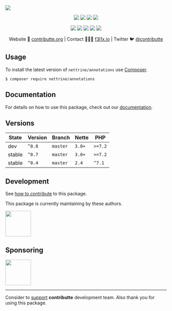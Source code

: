 ![](https://heatbadger.now.sh/github/readme/contributte/doctrine-annotations/)

<p align=center>
  <a href="https://github.com/contributte/doctrine-annotations/actions"><img src="https://badgen.net/github/checks/nettrine/annotations/master?annotations=300"></a>
  <a href="https://coveralls.io/r/nettrine/annotations"><img src="https://badgen.net/coveralls/c/github/nettrine/annotations?annotations=300"></a>
  <a href="https://packagist.org/packages/nettrine/annotations"><img src="https://badgen.net/packagist/dm/nettrine/annotations"></a>
  <a href="https://packagist.org/packages/nettrine/annotations"><img src="https://badgen.net/packagist/v/nettrine/annotations"></a>
</p>
<p align=center>
  <a href="https://packagist.org/packages/nettrine/annotations"><img src="https://badgen.net/packagist/php/nettrine/annotations"></a>
  <a href="https://github.com/contributte/doctrine-annotations"><img src="https://badgen.net/github/license/contributte/doctrine-annotations"></a>
  <a href="https://bit.ly/ctteg"><img src="https://badgen.net/badge/support/gitter/cyan"></a>
  <a href="https://bit.ly/cttfo"><img src="https://badgen.net/badge/support/forum/yellow"></a>
  <a href="https://contributte.org/partners.html"><img src="https://badgen.net/badge/sponsor/donations/F96854"></a>
</p>

<p align=center>
Website 🚀 <a href="https://contributte.org">contributte.org</a> | Contact 👨🏻‍💻 <a href="https://f3l1x.io">f3l1x.io</a> | Twitter 🐦 <a href="https://twitter.com/contributte">@contributte</a>
</p>


## Usage

To install the latest version of `nettrine/annotations` use [Composer](https://getcomposer.org).

```
$ composer require nettrine/annotations
```

## Documentation

For details on how to use this package, check out our [documentation](.docs).

## Versions

| State  | Version | Branch   | Nette  | PHP     |
|--------|---------|----------|--------|---------|
| dev    | `^0.8`  | `master` | `3.0+` | `>=7.2` |
| stable | `^0.7`  | `master` | `3.0+` | `>=7.2`  |
| stable | `^0.4`  | `master` | `2.4`  | `^7.1`  |

## Development

See [how to contribute](https://contributte.org/contributing.html) to this package.

This package is currently maintaining by these authors.

<a href="https://github.com/f3l1x">
  <img width="80" height="80" src="https://avatars2.githubusercontent.com/u/538058?v=3&s=80">
</a>

## Sponsoring

<a href="https://github.com/tlapnet">
  <img width="80" height="80" src="https://avatars1.githubusercontent.com/u/22914186?s=80&v=4">
</a>

-----

Consider to [support](https://contributte.org/partners.html) **contributte** development team.
Also thank you for using this package.

